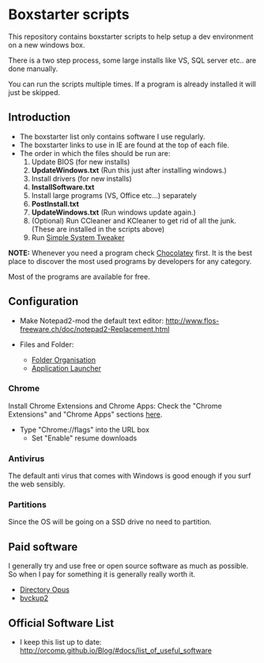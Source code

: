 # Boxstarter scripts

This repository contains boxstarter scripts to help setup a dev environment on a new windows box.

There is a two step process, some large installs like VS, SQL server etc.. are done manually.

You can run the scripts multiple times. If a program is already installed it will just be skipped.

## Introduction

- The boxstarter list only contains software I use regularly.
- The boxstarter links to use in IE are found at the top of each file.
- The order in which the files should be run are:
    1. Update BIOS (for new installs)
    1. **UpdateWindows.txt** (Run this just after installing windows.)
    1. Install drivers (for new installs)
    1. **InstallSoftware.txt**
    1. Install large programs (VS, Office etc...) separately
    1. **PostInstall.txt**
    1. **UpdateWindows.txt** (Run windows update again.)
    1. (Optional) Run CCleaner and KCleaner to get rid of all the junk. (These are installed in the scripts above)
    1. Run [Simple System Tweaker](http://www.tweaking.com/content/page/simple_system_tweaker.html)

**NOTE:** Whenever you need a program check [Chocolatey](http://chocolatey.org/) first. It is the best place to discover the most used programs by developers for any category.

Most of the programs are available for free.

## Configuration

- Make Notepad2-mod the default text editor: http://www.flos-freeware.ch/doc/notepad2-Replacement.html
- Files and Folder:

  - [Folder Organisation](http://www.howtogeek.com/howto/15677/zen-and-the-art-of-file-and-folder-organization/)
  - [Application Launcher](http://www.howtogeek.com/howto/11166/use-quick-launch-as-a-super-powered-application-launcher/)

### Chrome

Install Chrome Extensions and Chrome Apps: Check the "Chrome Extensions"  and "Chrome Apps" sections [here](http://orcomp.github.io/Blog/#docs/list_of_useful_software).

- Type "Chrome://flags" into the URL box
  - Set "Enable" resume downloads

### Antivirus

The default anti virus that comes with Windows is good enough if you surf the web sensibly.

### Partitions

Since the OS will be going on a SSD drive no need to partition.

## Paid software

I generally try and use free or open source software as much as possible. So when I pay for something it is generally really worth it.

- [Directory Opus](https://www.gpsoft.com.au/)
- [bvckup2](https://bvckup2.com/)

## Official Software List

- I keep this list up to date: http://orcomp.github.io/Blog/#docs/list_of_useful_software